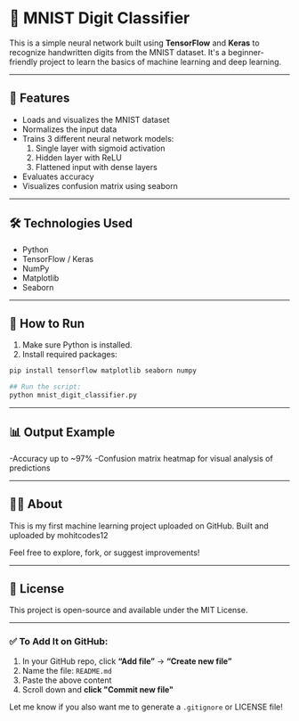 # 🧠 MNIST Digit Classifier

This is a simple neural network built using **TensorFlow** and **Keras** to recognize handwritten digits from the MNIST dataset. It's a beginner-friendly project to learn the basics of machine learning and deep learning.

---

## 📌 Features

- Loads and visualizes the MNIST dataset
- Normalizes the input data
- Trains 3 different neural network models:
  1. Single layer with sigmoid activation
  2. Hidden layer with ReLU
  3. Flattened input with dense layers
- Evaluates accuracy
- Visualizes confusion matrix using seaborn

---

## 🛠 Technologies Used

- Python
- TensorFlow / Keras
- NumPy
- Matplotlib
- Seaborn

---

## 🚀 How to Run

1. Make sure Python is installed.
2. Install required packages:

```bash
pip install tensorflow matplotlib seaborn numpy

## Run the script:
python mnist_digit_classifier.py
```

---

## 📊 Output Example
-Accuracy up to ~97%
-Confusion matrix heatmap for visual analysis of predictions

---

## 🙋‍♂️ About
This is my first machine learning project uploaded on GitHub.
Built and uploaded by mohitcodes12

Feel free to explore, fork, or suggest improvements!

---

## 📃 License
This project is open-source and available under the MIT License.

---

### ✅ To Add It on GitHub:
1. In your GitHub repo, click **“Add file”** → **“Create new file”**
2. Name the file: `README.md`
3. Paste the above content
4. Scroll down and **click "Commit new file"**

Let me know if you also want me to generate a `.gitignore` or LICENSE file!








